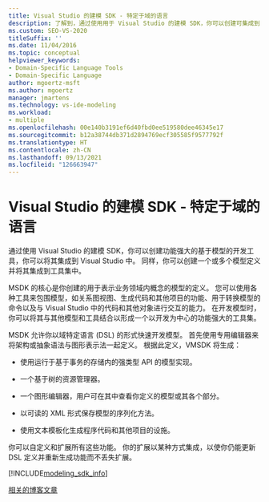 ```yaml
---
title: Visual Studio 的建模 SDK - 特定于域的语言
description: 了解到，通过使用用于 Visual Studio 的建模 SDK，你可以创建可集成到 Visual Studio 的功能强大的基于模型的开发工具。
ms.custom: SEO-VS-2020
titleSuffix: ''
ms.date: 11/04/2016
ms.topic: conceptual
helpviewer_keywords:
- Domain-Specific Language Tools
- Domain-Specific Language
author: mgoertz-msft
ms.author: mgoertz
manager: jmartens
ms.technology: vs-ide-modeling
ms.workload:
- multiple
ms.openlocfilehash: 00e140b3191ef6d40fbd0ee519580dee46345e17
ms.sourcegitcommit: b12a38744db371d2894769ecf305585f9577792f
ms.translationtype: HT
ms.contentlocale: zh-CN
ms.lasthandoff: 09/13/2021
ms.locfileid: "126663947"
---
```

# <a name="modeling-sdk-for-visual-studio---domain-specific-languages"></a>Visual Studio 的建模 SDK - 特定于域的语言

通过使用 Visual Studio 的建模 SDK，你可以创建功能强大的基于模型的开发工具，你可以将其集成到 Visual Studio 中。 同样，你可以创建一个或多个模型定义并将其集成到工具集中。

MSDK 的核心是你创建的用于表示业务领域内概念的模型的定义。 您可以使用各种工具来包围模型，如关系图视图、生成代码和其他项目的功能、用于转换模型的命令以及与 Visual Studio 中的代码和其他对象进行交互的能力。 在开发模型时，你可以将其与其他模型和工具结合以形成一个以开发为中心的功能强大的工具集。

MSDK 允许你以域特定语言 (DSL) 的形式快速开发模型。 首先使用专用编辑器来将架构或抽象语法与图形表示法一起定义。 根据此定义，VMSDK 将生成：

- 使用运行于基于事务的存储内的强类型 API 的模型实现。

- 一个基于树的资源管理器。

- 一个图形编辑器，用户可在其中查看你定义的模型或其各个部分。

- 以可读的 XML 形式保存模型的序列化方法。

- 使用文本模板化生成程序代码和其他项目的设施。

你可以自定义和扩展所有这些功能。 你的扩展以某种方式集成，以使你仍能更新 DSL 定义并重新生成功能而不丢失扩展。

[!INCLUDE[modeling_sdk_info](includes/modeling_sdk_info.md)]

[相关的博客文章](https://devblogs.microsoft.com/devops/the-visual-studio-modeling-sdk-is-now-available-with-visual-studio-2017/)
